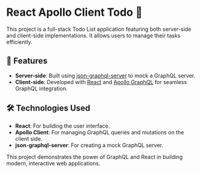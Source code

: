 # React Apollo Client Todo 📝

This project is a full-stack Todo List application featuring both server-side and client-side implementations. It allows users to manage their tasks efficiently.

## 🚀 Features

- **Server-side**: Built using [json-graphql-server](https://www.npmjs.com/package/json-graphql-server) to mock a GraphQL server.
- **Client-side**: Developed with [React](https://reactjs.org/) and [Apollo GraphQL](https://www.apollographql.com/) for seamless GraphQL integration.

## 🛠️ Technologies Used

- **React**: For building the user interface.
- **Apollo Client**: For managing GraphQL queries and mutations on the client side.
- **json-graphql-server**: For creating a mock GraphQL server.

This project demonstrates the power of GraphQL and React in building modern, interactive web applications.
